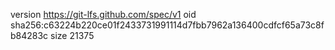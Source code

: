 version https://git-lfs.github.com/spec/v1
oid sha256:c63224b220ce01f2433731991114d7fbb7962a136400cdfcf65a73c8fb84283c
size 21375
